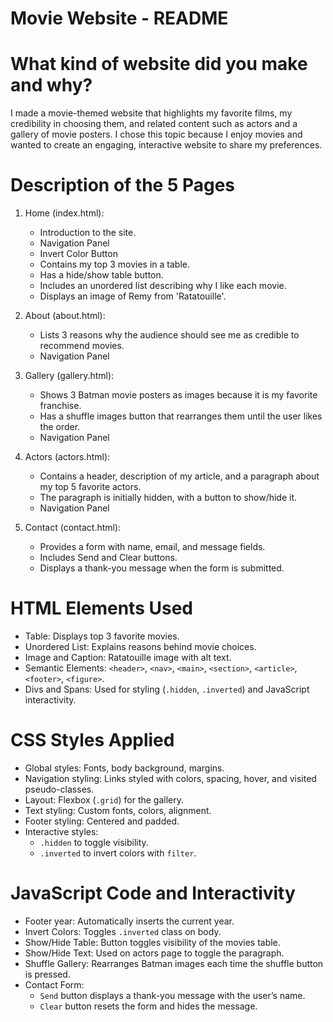 # Movie Website - README

# What kind of website did you make and why?
I made a movie-themed website that highlights my favorite films, my credibility in choosing them, and related content such as actors and a gallery of movie posters. I chose this topic because I enjoy movies and wanted to create an engaging, interactive website to share my preferences.

# Description of the 5 Pages
1. Home (index.html):  
   - Introduction to the site.
   - Navigation Panel  
   - Invert Color Button
   - Contains my top 3 movies in a table.    
   - Has a hide/show table button.  
   - Includes an unordered list describing why I like each movie.  
   - Displays an image of Remy from 'Ratatouille'.  

2. About (about.html):
   - Lists 3 reasons why the audience should see me as credible to recommend movies. 
   - Navigation Panel 

3. Gallery (gallery.html):  
   - Shows 3 Batman movie posters as images because it is my favorite franchise.  
   - Has a shuffle images button that rearranges them until the user likes the order.
   - Navigation Panel  

4. Actors (actors.html):  
   - Contains a header, description of my article, and a paragraph about my top 5 favorite actors.  
   - The paragraph is initially hidden, with a button to show/hide it.  
   - Navigation Panel

5. Contact (contact.html):  
   - Provides a form with name, email, and message fields.  
   - Includes Send and Clear buttons.  
   - Displays a thank-you message when the form is submitted.  

# HTML Elements Used
- Table: Displays top 3 favorite movies.  
- Unordered List: Explains reasons behind movie choices.  
- Image and Caption: Ratatouille image with alt text.  
- Semantic Elements: `<header>`, `<nav>`, `<main>`, `<section>`, `<article>`, `<footer>`, `<figure>`.  
- Divs and Spans: Used for styling (`.hidden`, `.inverted`) and JavaScript interactivity.  

# CSS Styles Applied
- Global styles: Fonts, body background, margins.  
- Navigation styling: Links styled with colors, spacing, hover, and visited pseudo-classes.  
- Layout: Flexbox (`.grid`) for the gallery.  
- Text styling: Custom fonts, colors, alignment.  
- Footer styling: Centered and padded.  
- Interactive styles:  
  - `.hidden` to toggle visibility.  
  - `.inverted` to invert colors with `filter`.    

# JavaScript Code and Interactivity
- Footer year: Automatically inserts the current year.  
- Invert Colors: Toggles `.inverted` class on body.  
- Show/Hide Table: Button toggles visibility of the movies table.  
- Show/Hide Text: Used on actors page to toggle the paragraph.  
- Shuffle Gallery: Rearranges Batman images each time the shuffle button is pressed.  
- Contact Form:  
  - `Send` button displays a thank-you message with the user’s name.  
  - `Clear` button resets the form and hides the message.    

